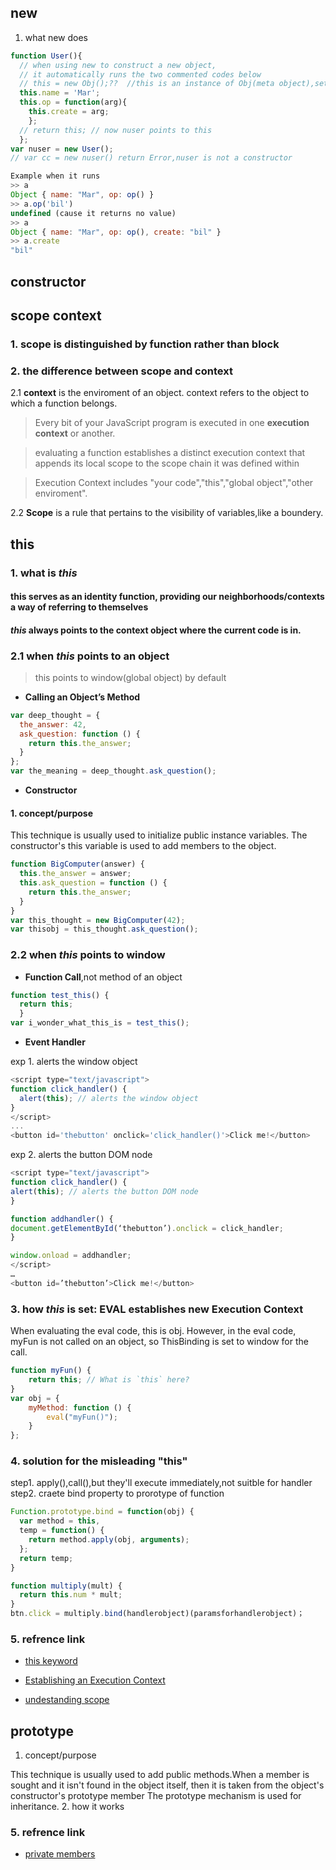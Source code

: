 ## new
1. what new does

``` javascript
function User(){
  // when using new to construct a new object,
  // it automatically runs the two commented codes below
  // this = new Obj();??  //this is an instance of Obj(meta object),set properties of this below
  this.name = 'Mar';
  this.op = function(arg){
    this.create = arg;
    };
  // return this; // now nuser points to this
  };
var nuser = new User();
// var cc = new nuser() return Error,nuser is not a constructor
```

``` javascript
Example when it runs
>> a
Object { name: "Mar", op: op() }
>> a.op('bil')
undefined (cause it returns no value)
>> a
Object { name: "Mar", op: op(), create: "bil" }
>> a.create
"bil"
```

## constructor

## scope context
### 1. scope is distinguished by function rather than block

### 2. the difference between scope and context

2.1 **context** is the enviroment of an object.
context refers to the object to which a function belongs.

> Every bit of your JavaScript program is executed in one **execution context** or another.

> evaluating a function establishes a distinct execution context that appends 
its local scope to the scope chain it was defined within

> Execution Context includes "your code","this","global object","other enviroment".

2.2 **Scope** is a rule that pertains to the visibility of variables,like a boundery.



## this

### 1. what is *this*

#### this serves as an identity function, providing our neighborhoods/contexts a way of referring to themselves
#### *this* always points to the context object where the current code is in.

### 2.1 when *this* points to an object
> this points to window(global object) by default

* **Calling an Object’s Method**

``` javascript
var deep_thought = {
  the_answer: 42,
  ask_question: function () {
    return this.the_answer;
  }
};
var the_meaning = deep_thought.ask_question();
```

* **Constructor** 
#### 1. concept/purpose

This technique is usually used to initialize public instance variables. The constructor's this variable is used to add members to the object.

``` javascript
function BigComputer(answer) {
  this.the_answer = answer;
  this.ask_question = function () {
    return this.the_answer;
  }
}
var this_thought = new BigComputer(42);
var thisobj = this_thought.ask_question();
```

### 2.2 when *this* points to window



* **Function Call**,not method of an object

``` javascript
function test_this() {
  return this;
  }
var i_wonder_what_this_is = test_this();
```

* **Event Handler**

exp 1. alerts the window object

``` javascript
<script type="text/javascript">
function click_handler() {
  alert(this); // alerts the window object
}
</script>
...
<button id='thebutton' onclick='click_handler()'>Click me!</button> 
```

exp 2. alerts the button DOM node

``` javascript
<script type="text/javascript">
function click_handler() {
alert(this); // alerts the button DOM node
}

function addhandler() {
document.getElementById(‘thebutton’).onclick = click_handler;
}

window.onload = addhandler;
</script>
…
<button id=’thebutton’>Click me!</button>
```

### 3. how *this* is set: EVAL establishes new Execution Context
When evaluating the eval code, this is obj. 
However, in the eval code, myFun is not called on an object, 
so ThisBinding is set to window for the call.

``` javascript
function myFun() {
    return this; // What is `this` here?
}
var obj = {
    myMethod: function () {
        eval("myFun()");
    }
};
```

### 4. solution for the misleading "this"
step1. apply(),call(),but they'll execute immediately,not suitble for handler
step2. craete bind property to prorotype of function

``` javascript
Function.prototype.bind = function(obj) {
  var method = this,
  temp = function() {
    return method.apply(obj, arguments);
  };
  return temp;
}

function multiply(mult) {
  return this.num * mult;
}
btn.click = multiply.bind(handlerobject)(paramsforhandlerobject)；
```

### 5. refrence link

* [this keyword](https://stackoverflow.com/questions/3127429/how-does-the-this-keyword-work)

* [Establishing an Execution Context](https://ecma-international.org/ecma-262/5.1/#sec-10.4)

* [undestanding scope](http://www.digital-web.com/articles/scope_in_javascript/)

## prototype
1. concept/purpose

This technique is usually used to add public methods.When a member is sought and it isn't found in the object itself, then it is taken from the object's constructor's prototype member
The prototype mechanism is used for inheritance.
2. how it works


### 5. refrence link
* [private members](http://crockford.com/javascript/private.html)
